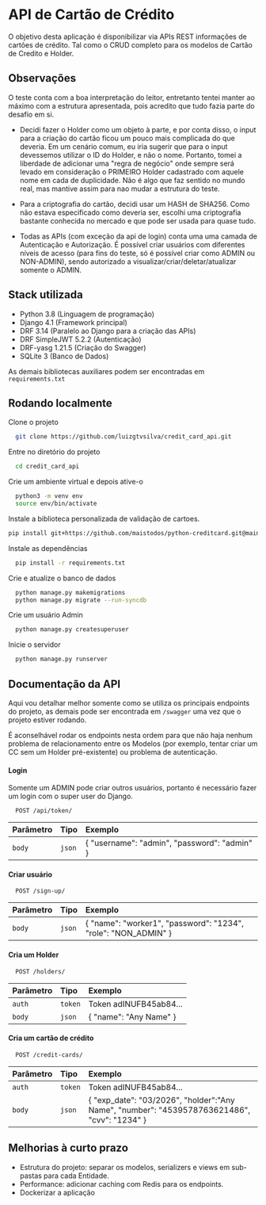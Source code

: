 # API de Cartão de Crédito

O objetivo desta aplicação é disponibilizar via APIs REST informações de cartões de crédito. Tal como o CRUD completo para os modelos de Cartão de Credito e Holder.

## Observações

O teste conta com a boa interpretação do leitor, entretanto tentei manter ao máximo com a estrutura apresentada, pois acredito que tudo fazia parte do desafio em si.

- Decidi fazer o Holder como um objeto à parte, e por conta disso, o input para a criação do cartão ficou um pouco mais complicada do que deveria. Em um cenário comum, eu iria sugerir que para o input devessemos utilizar o ID do Holder, e não o nome. Portanto, tomei a liberdade de adicionar uma "regra de negócio" onde sempre será levado em consideração o PRIMEIRO Holder cadastrado com aquele nome em cada de duplicidade. Não é algo que faz sentido no mundo real, mas mantive assim para nao mudar a estrutura do teste.

- Para a criptografia do cartão, decidi usar um HASH de SHA256. Como não estava especificado como deveria ser, escolhi uma criptografia bastante conhecida no mercado e que pode ser usada para quase tudo.

- Todas as APIs (com exceção da api de login) conta uma uma camada de Autenticação e Autorização. É possível criar usuários com diferentes níveis de acesso (para fins do teste, só é possível criar como ADMIN ou NON-ADMIN), sendo autorizado a visualizar/criar/deletar/atualizar somente o ADMIN. 

## Stack utilizada


- Python 3.8 (Linguagem de programação)
- Django 4.1 (Framework principal)
- DRF 3.14 (Paralelo ao Django para a criação das APIs)
- DRF SimpleJWT 5.2.2 (Autenticação)
- DRF-yasg 1.21.5 (Criação do Swagger)
- SQLite 3 (Banco de Dados)

As demais bibliotecas auxiliares podem ser encontradas em `requirements.txt`



## Rodando localmente

Clone o projeto

```bash
  git clone https://github.com/luizgtvsilva/credit_card_api.git
```

Entre no diretório do projeto

```bash
  cd credit_card_api
```

Crie um ambiente virtual e depois ative-o

```bash
  python3 -m venv env
  source env/bin/activate
```

Instale a biblioteca personalizada de validação de cartoes.

```bash
pip install git+https://github.com/maistodos/python-creditcard.git@main
```

Instale as dependências

```bash
  pip install -r requirements.txt
```

Crie e atualize o banco de dados

```bash
  python manage.py makemigrations
  python manage.py migrate --run-syncdb
```

Crie um usuário Admin

```bash
  python manage.py createsuperuser
```

Inicie o servidor

```bash
  python manage.py runserver
```


## Documentação da API
Aqui vou detalhar melhor somente como se utiliza os principais endpoints do projeto, as demais pode ser encontrada em `/swagger` uma vez que o projeto estiver rodando.

É aconselhável rodar os endpoints nesta ordem para que não haja nenhum problema de relacionamento entre os Modelos (por exemplo, tentar criar um CC sem um Holder pré-existente) ou problema de autenticação.

#### Login
Somente um ADMIN pode criar outros usuários, portanto é necessário fazer um login com o super user do Django. 

```http
  POST /api/token/
```

| Parâmetro   | Tipo       | Exemplo                           |
| :---------- | :--------- | :---------------------------------- |
| `body` | `json` | { "username": "admin", "password": "admin" } |


#### Criar usuário

```http
  POST /sign-up/
```

| Parâmetro   | Tipo       | Exemplo                           |
| :---------- | :--------- | :---------------------------------- |
| `body` | `json` | { "name": "worker1", "password": "1234",  "role": "NON_ADMIN" } |


#### Cria um Holder

```http
  POST /holders/
```

| Parâmetro   | Tipo       | Exemplo                           |
| :---------- | :--------- | :---------------------------------- |
| `auth` | `token` | Token adINUFB45ab84... |
| `body` | `json` | { "name": "Any Name" } |

#### Cria um cartão de crédito

```http
  POST /credit-cards/
```

| Parâmetro   | Tipo       | Exemplo                           |
| :---------- | :--------- | :---------------------------------- |
| `auth` | `token` | Token adINUFB45ab84... |
| `body` | `json` | { "exp_date": "03/2026", "holder":"Any Name", "number": "4539578763621486", "cvv": "1234" } |






## Melhorias à curto prazo

- Estrutura do projeto: separar os modelos, serializers e views em sub-pastas para cada Entidade.
- Performance: adicionar caching com Redis para os endpoints.
- Dockerizar a aplicação
